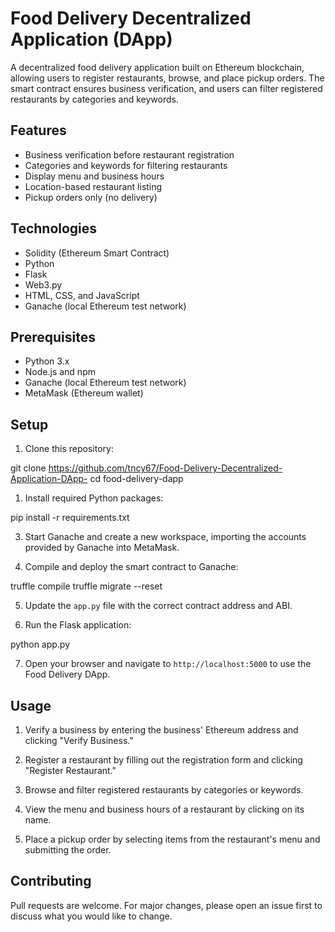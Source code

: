 # Food Delivery Decentralized Application (DApp)

A decentralized food delivery application built on Ethereum blockchain, allowing users to register restaurants, browse, and place pickup orders. The smart contract ensures business verification, and users can filter registered restaurants by categories and keywords.

## Features

- Business verification before restaurant registration
- Categories and keywords for filtering restaurants
- Display menu and business hours
- Location-based restaurant listing
- Pickup orders only (no delivery)

## Technologies

- Solidity (Ethereum Smart Contract)
- Python
- Flask
- Web3.py
- HTML, CSS, and JavaScript
- Ganache (local Ethereum test network)

## Prerequisites

- Python 3.x
- Node.js and npm
- Ganache (local Ethereum test network)
- MetaMask (Ethereum wallet)

## Setup

1. Clone this repository:

git clone https://github.com/tncy67/Food-Delivery-Decentralized-Application-DApp-
cd food-delivery-dapp


1. Install required Python packages:

pip install -r requirements.txt


3. Start Ganache and create a new workspace, importing the accounts provided by Ganache into MetaMask.

4. Compile and deploy the smart contract to Ganache:

truffle compile
truffle migrate --reset


5. Update the `app.py` file with the correct contract address and ABI.

6. Run the Flask application:

python app.py


7. Open your browser and navigate to `http://localhost:5000` to use the Food Delivery DApp.

## Usage

1. Verify a business by entering the business' Ethereum address and clicking "Verify Business."

2. Register a restaurant by filling out the registration form and clicking "Register Restaurant."

3. Browse and filter registered restaurants by categories or keywords.

4. View the menu and business hours of a restaurant by clicking on its name.

5. Place a pickup order by selecting items from the restaurant's menu and submitting the order.

## Contributing

Pull requests are welcome. For major changes, please open an issue first to discuss what you would like to change.


